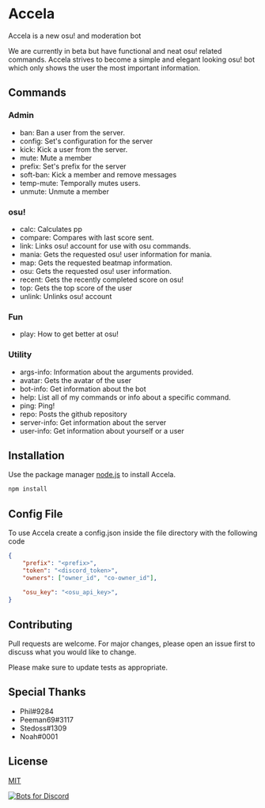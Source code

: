 # Accela

Accela is a new osu! and moderation bot

We are currently in beta but have functional and neat osu! related commands. 
Accela strives to become a simple and elegant looking osu! bot which only shows the user the most important information.

## Commands

### Admin
- ban: Ban a user from the server.
- config: Set's configuration for the server
- kick: Kick a user from the server.
- mute: Mute a member
- prefix: Set's prefix for the server
- soft-ban: Kick a member and remove messages
- temp-mute: Temporally mutes users.
- unmute: Unmute a member

### osu!
- calc: Calculates pp
- compare: Compares with last score sent.
- link: Links osu! account for use with osu commands.
- mania: Gets the requested osu! user information for mania.
- map: Gets the requested beatmap information.
- osu: Gets the requested osu! user information.
- recent: Gets the recently completed score on osu!
- top: Gets the top score of the user
- unlink: Unlinks osu! account

### Fun
- play: How to get better at osu!

### Utility
- args-info: Information about the arguments provided.
- avatar: Gets the avatar of the user
- bot-info: Get information about the bot
- help: List all of my commands or info about a specific command.
- ping: Ping!
- repo: Posts the github repository
- server-info: Get information about the server
- user-info: Get information about yourself or a user

## Installation

Use the package manager [node.js](https://nodejs.org/en/) to install Accela.

```bash
npm install
```

## Config File

To use Accela create a config.json inside the file directory with the following code

```json
{
	"prefix": "<prefix>",
	"token": "<discord_token>",
	"owners": ["owner_id", "co-owner_id"],
	
	"osu_key": "<osu_api_key>",
}
```

## Contributing
Pull requests are welcome. For major changes, please open an issue first to discuss what you would like to change.

Please make sure to update tests as appropriate.

## Special Thanks
- Phil#9284
- Peeman69#3117
- Stedoss#1309
- Noah#0001

## License
[MIT](https://choosealicense.com/licenses/mit/)

 [![Bots for Discord](https://botsfordiscord.com/api/bot/687856844848234502/widget)](https://botsfordiscord.com/bots/687856844848234502)
